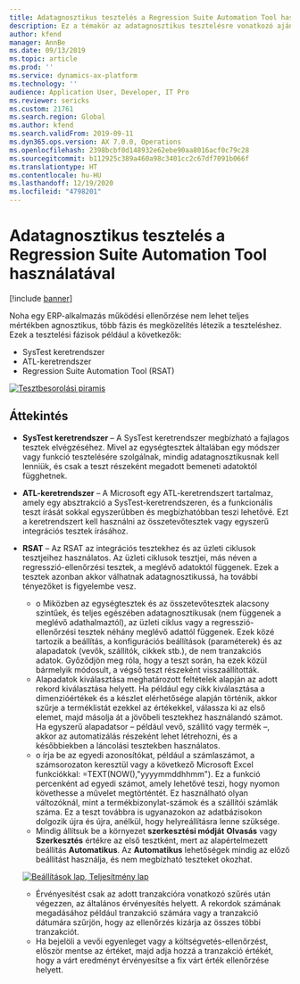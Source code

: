 ```yaml
---
title: Adatagnosztikus tesztelés a Regression Suite Automation Tool használatával
description: Ez a témakör az adatagnosztikus tesztelésre vonatkozó ajánlásokat tárgyalja a Regression Suite Automation Tool segítségével.
author: kfend
manager: AnnBe
ms.date: 09/13/2019
ms.topic: article
ms.prod: ''
ms.service: dynamics-ax-platform
ms.technology: ''
audience: Application User, Developer, IT Pro
ms.reviewer: sericks
ms.custom: 21761
ms.search.region: Global
ms.author: kfend
ms.search.validFrom: 2019-09-11
ms.dyn365.ops.version: AX 7.0.0, Operations
ms.openlocfilehash: 2398bcbf0d148932e62ebe90aa8016acf0c79c28
ms.sourcegitcommit: b112925c389a460a98c3401cc2c67df7091b066f
ms.translationtype: HT
ms.contentlocale: hu-HU
ms.lasthandoff: 12/19/2020
ms.locfileid: "4798201"
---
```

# <a name="data-agnostic-testing-using-the-regression-suite-automation-tool"></a>Adatagnosztikus tesztelés a Regression Suite Automation Tool használatával

[!include [banner](../includes/banner.md)]

Noha egy ERP-alkalmazás működési ellenőrzése nem lehet teljes mértékben agnosztikus, több fázis és megközelítés létezik a teszteléshez. Ezek a tesztelési fázisok például a következők:  

- SysTest keretrendszer
- ATL-keretrendszer
- Regression Suite Automation Tool (RSAT)

[![Tesztbesorolási piramis](./media/rsat-data-agnostic-testing-01.PNG)](./media/rsat-data-agnostic-testing-01.PNG)

## <a name="overview"></a>Áttekintés
-   **SysTest keretrendszer** – A SysTest keretrendszer megbízható a fajlagos tesztek elvégzéséhez. Mivel az egységtesztek általában egy módszer vagy funkció tesztelésére szolgálnak, mindig adatagnosztikusnak kell lenniük, és csak a teszt részeként megadott bemeneti adatoktól függhetnek.
-   **ATL-keretrendszer** – A Microsoft egy ATL-keretrendszert tartalmaz, amely egy absztrakció a SysTest-keretrendszeren, és a funkcionális teszt írását sokkal egyszerűbben és megbízhatóbban teszi lehetővé. Ezt a keretrendszert kell használni az összetevőtesztek vagy egyszerű integrációs tesztek írásához.
-   **RSAT** – Az RSAT az integrációs tesztekhez és az üzleti ciklusok tesztjeihez használatos. Az üzleti ciklusok tesztjei, más néven a regresszió-ellenőrzési tesztek, a meglévő adatoktól függenek. Ezek a tesztek azonban akkor válhatnak adatagnosztikussá, ha további tényezőket is figyelembe vesz. 

    - o Miközben az egységtesztek és az összetevőtesztek alacsony szintűek, és teljes egészében adatagnosztikusak (nem függenek a meglévő adathalmaztól), az üzleti ciklus vagy a regresszió-ellenőrzési tesztek néhány meglévő adattól függenek. Ezek közé tartozik a beállítás, a konfigurációs beállítások (paraméterek) és az alapadatok (vevők, szállítók, cikkek stb.), de nem tranzakciós adatok. Győződjön meg róla, hogy a teszt során, ha ezek közül bármelyik módosult, a végső teszt részeként visszaállították.
    - Alapadatok kiválasztása meghatározott feltételek alapján az adott rekord kiválasztása helyett. Ha például egy cikk kiválasztása a dimenzióértékek és a készlet elérhetősége alapján történik, akkor szűrje a terméklistát ezekkel az értékekkel, válassza ki az első elemet, majd másolja át a jövőbeli tesztekhez használandó számot. Ha egyszerű alapadatsor – például vevő, szállító vagy termék –, akkor az automatizálás részeként lehet létrehozni, és a későbbiekben a láncolási tesztekben használatos. 
    - o írja be az egyedi azonosítókat, például a számlaszámot, a számsorozaton keresztül vagy a következő Microsoft Excel funkciókkal: =TEXT(NOW(),"yyyymmddhhmm"). Ez a funkció percenként ad egyedi számot, amely lehetővé teszi, hogy nyomon követhesse a művelet megtörténtét. Ez használható olyan változóknál, mint a termékbizonylat-számok és a szállítói számlák száma. Ez a teszt továbbra is ugyanazokon az adatbázisokon dolgozik újra és újra, anélkül, hogy helyreállításra lenne szüksége.
    - Mindig állítsuk be a környezet **szerkesztési módját** **Olvasás** vagy **Szerkesztés** értékre az első tesztként, mert az alapértelmezett beállítás **Automatikus**. Az **Automatikus** lehetőségek mindig az előző beállítást használja, és nem megbízható teszteket okozhat. 
 
    [![Beállítások lap, Teljesítmény lap](./media/rsat-data-agnostic-testing-02.PNG)](./media/rsat-data-agnostic-testing-02.PNG)
 
    - Érvényesítést csak az adott tranzakcióra vonatkozó szűrés után végezzen, az általános érvényesítés helyett. A rekordok számának megadásához például tranzakció számára vagy a tranzakció dátumára szűrjön, hogy az ellenőrzés kizárja az összes többi tranzakciót. 
    - Ha bejelöli a vevői egyenleget vagy a költségvetés-ellenőrzést, először mentse az értéket, majd adja hozzá a tranzakció értékét, hogy a várt eredményt érvényesítse a fix várt érték ellenőrzése helyett. 
 
